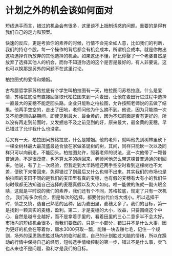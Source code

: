 # 计划之外的机会该如何面对

 短线选手而言，错过的机会会有很多，这里谈不上抵制诱惑的问题。重要的是得有我们自己的定力和预案。
 
快速的反应，更是考验你的素养的时候，行情不会完全如人意，比如我们的判断，我们的持仓个股，每一个操作的背后都会有机会成本，所谓机会成本，就是你做出这项选择许所放弃的其他选择的机会。如果这还不懂，好比你娶了一个老婆自然是放弃了选择其他人的机会，而你不知道你选的这个是否是最好的，有人非要说，这也可以换那是另外的问题不在这里讨论。

柏拉图式的爱情和婚姻。

古希腊哲学家苏格拉底有个学生叫柏拉图有一天，柏拉图问苏格拉底，什么是爱情，苏格拉底没有直接回答取代柏拉图来到一片麦田，让他在麦田行进过程中选择一直最大的麦穗不能走回头路。企业只能称之柏拉图，允许按照老师说的去做了结果。他两手空空的，走出了田地，老师问他为什么摘不到。他说，因为只能摘一次又不能走回头路期间，即使见到最大，最金黄的，因为不知前面是否有更好的，所以没有再走到前面时，又发掘总不及之前见到的好，原来最大，最金黄的麦穗，早已错过了允许我什么也没拿。

后又有一天，柏拉图问苏格拉底，什么是婚姻。他的老师，就叫他先到树林里砍下一棵全树林最大最茂盛最适合放在家做圣诞树的树，其间，同样只能砍一次以及同样只可以向前走，不能回头。柏拉图允许，照着老师的说法，这一次他带了一颗普普通通，不是很茂盛，也不算太差的树回来，老师问他怎么带这棵普普通通的树回来。他说，有了上一次经验，但我走到大半路程还两手空空时看到这棵树也不太差，便砍下来带回来，免得错过了到最后又什么也带不出来。其实我们的市场也是柏拉图的麦田不同的是我们的麦田里有真的麦穗，也有假的麦穗有大有小的我们任何时候都无法知道自己选择的麦穗真假以及大小如何。唯一能做的练就一副火眼金睛，这就是平时说的我们的素养，我们还有个不同，苏格拉底，规定了只有一次机会。 我们有多次机会，但是每次的选择，都要付出代价或大或小。所以选择干时，慎之又慎，选自己熟悉的品种。因为麦田里，麦穗太多了。我们的目标，第一是找到一颗真实的麦穗，盈利。第二，才是麦穗的大小，收益，只要围绕这个中心，自然是越专业越好，而不是拿着手里的，看着田里的三心二意多半不会太好。市场内的短线机会很多，而我们要做的，只是一小部分，错过并不是什么大事，因为更好的机会在等着你，弱水3000只取一瓢，能赚一块去赚七毛，记住一个规则，场外的深思熟虑胜过场内的临时起意，自己的计划胜过大脑的情绪，所以在躁动的行情中保持自己的经历，短线选手情绪控制的第一步，错过不是什么事，卖飞也从来也不是问题，盈利才是我们的目标。